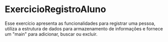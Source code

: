 # ExercicioRegistroAluno
 Esse exercício apresenta as funcionalidades para registrar uma pessoa, utiliza a estrutura de dados para armazenamento de informações e fornece um "main" para adicionar, buscar ou excluir.

